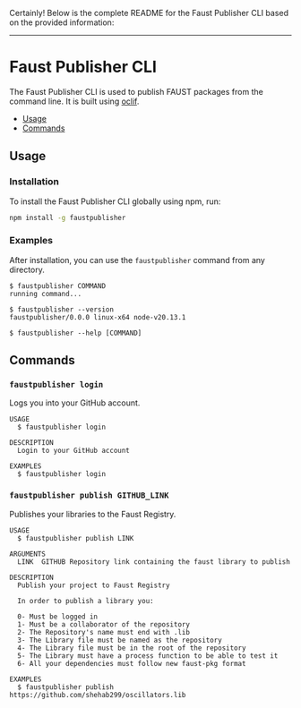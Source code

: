 Certainly! Below is the complete README for the Faust Publisher CLI based on the provided information:

---

# Faust Publisher CLI

The Faust Publisher CLI is used to publish FAUST packages from the command line. It is built using [oclif](https://oclif.io).

<!-- toc -->
* [Usage](#usage)
* [Commands](#commands)
<!-- tocstop -->

## Usage

### Installation

To install the Faust Publisher CLI globally using npm, run:

```sh
npm install -g faustpublisher
```

### Examples

After installation, you can use the `faustpublisher` command from any directory.

```sh-session
$ faustpublisher COMMAND
running command...

$ faustpublisher --version
faustpublisher/0.0.0 linux-x64 node-v20.13.1

$ faustpublisher --help [COMMAND]
```

## Commands

### `faustpublisher login`

Logs you into your GitHub account.

```
USAGE
  $ faustpublisher login

DESCRIPTION
  Login to your GitHub account

EXAMPLES
  $ faustpublisher login
```

### `faustpublisher publish GITHUB_LINK`

Publishes your libraries to the Faust Registry.

```
USAGE
  $ faustpublisher publish LINK

ARGUMENTS
  LINK  GITHUB Repository link containing the faust library to publish

DESCRIPTION
  Publish your project to Faust Registry

  In order to publish a library you:

  0- Must be logged in
  1- Must be a collaborator of the repository
  2- The Repository's name must end with .lib
  3- The Library file must be named as the repository
  4- The Library file must be in the root of the repository
  5- The Library must have a process function to be able to test it
  6- All your dependencies must follow new faust-pkg format

EXAMPLES
  $ faustpublisher publish https://github.com/shehab299/oscillators.lib
```

<!-- commandsstop -->

